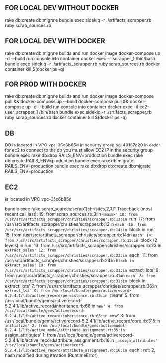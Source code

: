 ## FOR LOCAL DEV WITHOUT DOCKER
rake db:create db:migrate
bundle exec sidekiq -r ./artifacts_scrapper.rb
ruby scrap_sources.rb

## FOR LOCAL DEV WITH DOCKER
rake db:create db:migrate
builds and run docker image
docker-compose up  -d --build
run console into container
docker exec -it scrapper_1 /bin/bash
bundle exec sidekiq -r ./artifacts_scrapper.rb
ruby scrap_sources.rb
docker container kill $(docker ps -q)

## FOR PROD WITH DOCKER
rake db:create db:migrate
builds and run docker image
docker-compose pull && docker-compose up --build
docker-compose pull && docker-compose up  -d --build
run console into container
docker exec -it ec2-user_scrapper_1 /bin/bash
bundle exec sidekiq -r ./artifacts_scrapper.rb
ruby scrap_sources.rb
docker container kill $(docker ps -q)

 ## DB
 DB is located in VPC vpc-35c6b85d
 in security group sg-40137c20
 in order for ec2 to connect to the db you must allow EC2 IP in the security group
 bundle exec rake db:drop RAILS_ENV=production
 bundle exec rake db:create RAILS_ENV=production
 bundle exec rake db:migrate RAILS_ENV=production
 bundle exec rake db:drop db:create db:migrate RAILS_ENV=production
 ## EC2
 is located in VPC vpc-35c6b85d


 bundle exec rake scrap_sources:scrap"[christies,2,3]"
 Traceback (most recent call last):
	19: from scrap_sources.rb:3:in `<main>'
	18: from /usr/src/artifacts_scrapper/christies/scrapper.rb:13:in `run'
	17: from /usr/src/artifacts_scrapper/christies/scrapper.rb:13:in `each'
	16: from /usr/src/artifacts_scrapper/christies/scrapper.rb:14:in `block in run'
	15: from /usr/src/artifacts_scrapper/christies/scrapper.rb:14:in `each'
	14: from /usr/src/artifacts_scrapper/christies/scrapper.rb:15:in `block (2 levels) in run'
	13: from /usr/src/artifacts_scrapper/christies/scrapper.rb:23:in `extract_sales'
	12: from /usr/src/artifacts_scrapper/christies/scrapper.rb:23:in `each'
	11: from /usr/src/artifacts_scrapper/christies/scrapper.rb:24:in `block in extract_sales'
	10: from /usr/src/artifacts_scrapper/christies/scrapper.rb:31:in `extract_lots'
	 9: from /usr/src/artifacts_scrapper/christies/scrapper.rb:31:in `each'
	 8: from /usr/src/artifacts_scrapper/christies/scrapper.rb:31:in `block in extract_lots'
	 7: from /usr/src/artifacts_scrapper/christies/scrapper.rb:36:in `extract_lot'
	 6: from /usr/local/bundle/gems/activerecord-5.2.4.1/lib/active_record/persistence.rb:35:in `create'
	 5: from /usr/local/bundle/gems/activerecord-5.2.4.1/lib/active_record/inheritance.rb:66:in `new'
	 4: from /usr/local/bundle/gems/activerecord-5.2.4.1/lib/active_record/inheritance.rb:66:in `new'
	 3: from /usr/local/bundle/gems/activerecord-5.2.4.1/lib/active_record/core.rb:315:in `initialize'
	 2: from /usr/local/bundle/gems/activemodel-5.2.4.1/lib/active_model/attribute_assignment.rb:35:in `assign_attributes'
	 1: from /usr/local/bundle/gems/activerecord-5.2.4.1/lib/active_record/attribute_assignment.rb:16:in `_assign_attributes'
/usr/local/bundle/gems/activerecord-5.2.4.1/lib/active_record/attribute_assignment.rb:16:in `each': ret: 2, hash modified during iteration (RuntimeError)
